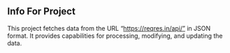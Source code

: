 ## Info For Project

This project fetches data from the URL “https://reqres.in/api/” in JSON format. It provides capabilities for processing, modifying, and updating the data.
